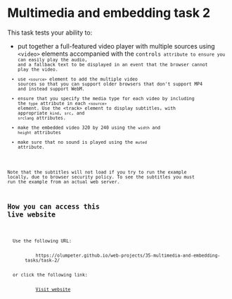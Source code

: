 # Multimedia and embedding task 2

This task tests your ability to:

- put together a full-featured video player with multiple sources using <code>&lt;video&gt;</code> elements accompanied with the <code>controls<code> attribute to ensure you can easily play the audio, and a fallback text to be displayed in an event that the browser cannot play the video. 
- use <code>&lt;source&gt;</code> element to add the multiple video sources so that you can support older browsers that don't support MP4 and instead support WebM.
- ensure that you specify the media type for each video by including the <code>type</code> attribute in each <code>&lt;source&gt;</code> element. Use the &lt;track&gt; element to display subtitles, with appropriate <code>kind</code>, <code>src</code>, and <code>srclang</code> attributes.
- make the embedded video 320 by 240 using the <code>width</code> and <code>height</code> attributes
- make sure that no sound is played using the <code>muted</code> attribute.

Note that the subtitles will not load if you try to run the example locally, due to browser security policy. To see the subtitles you must run the example from an actual web server.

## How you can access this live website

<dl>
  Use the following URL:
  <dd>
    https://olumpeter.github.io/web-projects/35-multimedia-and-embedding-tasks/task-2/
  </dd>
  or click the following link:
  <dd>
    <a href="https://olumpeter.github.io/web-projects/35-multimedia-and-embedding-tasks/task-2/">Visit website</a>
  </dd>
</dl>
